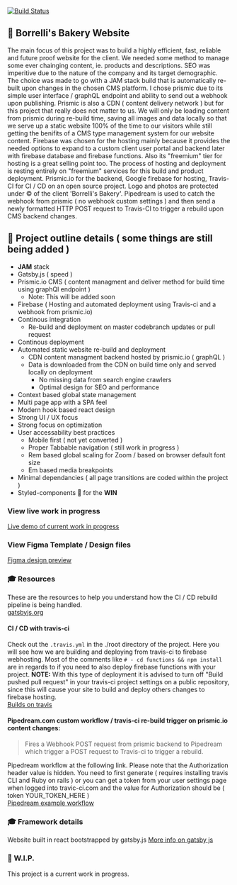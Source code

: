 [![Build Status](https://travis-ci.com/slaterbbx/borrellis-bakery.svg?branch=master)](https://travis-ci.com/slaterbbx/borrellis-bakery)

## 💯 Borrelli's Bakery Website
The main focus of this project was to build a highly efficient, fast, reliable and future proof website for the client. We needed some method to manage some ever chainging content, ie. products and descriptions. SEO was imperitive due to the nature of the company and its target demographic. The choice was made to go with a JAM stack build that is automatically re-built upon changes in the chosen CMS platform. I chose prismic due to its simple user interface / graphQL endpoint and ability to send out a webhook upon publishing. Prismic is also a CDN ( content delivery network ) but for this project that really does not matter to us. We will only be loading content from prismic during re-build time, saving all images and data locally so that we serve up a static website 100% of the time to our visitors while still getting the benifits of a CMS type management system for our website content. Firebase was chosen for the hosting mainly because it provides the needed options to expand to a custom client user portal and backend later with firebase database and firebase functions. Also its "freemium" tier for hosting is a great selling point too. The process of hosting and deployment is resting entirely on "freemium" services for this build and product deployment. Prismic.io for the backend, Google firebase for hosting, Travis-CI for CI / CD on an open source project. Logo and photos are protected under © of the client 'Borrelli's Bakery'. Pipedream is used to catch the webhook from prismic ( no webhook custom settings ) and then send a newly formatted HTTP POST request to Travis-CI to trigger a rebuild upon CMS backend changes.

## 💪 Project outline details ( some things are still being added )
- **JAM** stack
- Gatsby.js ( speed )
- Prismic.io CMS ( content managment and deliver method for build time using graphQl endpoint )
	- Note: This will be added soon
- Firebase ( Hosting and automated deployment using Travis-ci and a webhook from prismic.io)
- Continous integration
	- Re-build and deployment on master codebranch updates or pull request
- Continous deployment
- Automated static website re-build and deployment
	- CDN content managment backend hosted by prismic.io ( graphQL )
  	* Data is downloaded from the CDN on build time only and served locally on deployment
		* No missing data from search engine crawlers
		* Optimal design for SEO and performance
- Context based global state management
- Multi page app with a SPA feel
- Modern hook based react design
- Strong UI / UX focus
- Strong focus on optimization
- User accessability best practices
	- Mobile first ( not yet converted )
	- Proper Tabbable navigation ( still work in progress )
	- Rem based global scaling for Zoom / based on browser default font size
	- Em based media breakpoints
- Minimal dependancies ( all page transitions are coded within the project )
- Styled-components 💅 for the **WIN**

### View live work in progress
[Live demo of current work in progress](https://borrellis-bakery.web.app/)

### View Figma Template / Design files
[Figma design preview](https://www.figma.com/file/FD0kSXJ4qs0LyWuUXHYfjJ6m/Borrelli-s-Bakery?node-id=0%3A1)

### 🎓 Resources
These are the resources to help you understand how the CI / CD rebuild pipeline is being handled.  
[gatsbyjs.org](https://www.gatsbyjs.org/)

#### CI / CD with travis-ci
Check out the `.travis.yml` in the ./root directory of the project. Here you will see how we are building and deploying from travis-ci to firebase webhosting. Most of the comments like `# - cd functions && npm install` are in regards to if you need to also deploy firebase functions with your project. 
**NOTE:** With this type of deployment it is advised to turn off "Build pushed pull request" in your travis-ci project settings on a public repository, since this will cause your site to build and deploy others changes to firebase hosting.  
[Builds on travis](https://travis-ci.com/slaterbbx/borrellis-bakery)

#### Pipedream.com custom workflow / travis-ci re-build trigger on prismic.io content changes:
> Fires a Webhook POST request from prismic backend to Pipedream which trigger a POST request to Travis-ci to trigger a rebuild.  

Pipedream workflow at the following link. Please note that the Authorization header value is hidden. You need to first generate ( requires installing travis CLI and Ruby on rails ) or you can get a token from your user settings page when logged into travic-ci.com and the value for Authorization should be ( token YOUR_TOKEN_HERE )  
[Pipedream example workflow](https://pipedream.com/@borrellisbakery/prismic-build-p_PACreJ)

### 🎓 Framework details
Website built in react bootstrapped by gatsby.js
[More info on gatsby js](https://www.gatsbyjs.org/docs/)

### 💫 W.I.P.
This project is a current work in progress.